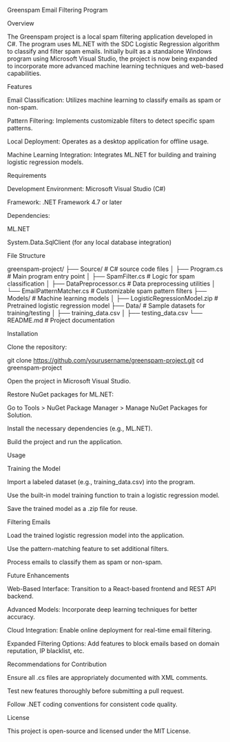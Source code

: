 Greenspam Email Filtering Program

Overview

The Greenspam project is a local spam filtering application developed in C#. The program uses ML.NET with the SDC Logistic Regression algorithm to classify and filter spam emails. Initially built as a standalone Windows program using Microsoft Visual Studio, the project is now being expanded to incorporate more advanced machine learning techniques and web-based capabilities.

Features

Email Classification: Utilizes machine learning to classify emails as spam or non-spam.

Pattern Filtering: Implements customizable filters to detect specific spam patterns.

Local Deployment: Operates as a desktop application for offline usage.

Machine Learning Integration: Integrates ML.NET for building and training logistic regression models.

Requirements

Development Environment: Microsoft Visual Studio (C#)

Framework: .NET Framework 4.7 or later

Dependencies:

ML.NET

System.Data.SqlClient (for any local database integration)

File Structure

greenspam-project/
├── Source/                     # C# source code files
│   ├── Program.cs              # Main program entry point
│   ├── SpamFilter.cs           # Logic for spam classification
│   ├── DataPreprocessor.cs     # Data preprocessing utilities
│   └── EmailPatternMatcher.cs  # Customizable spam pattern filters
├── Models/                     # Machine learning models
│   ├── LogisticRegressionModel.zip  # Pretrained logistic regression model
├── Data/                       # Sample datasets for training/testing
│   ├── training_data.csv
│   ├── testing_data.csv
└── README.md                   # Project documentation

Installation

Clone the repository:

git clone https://github.com/yourusername/greenspam-project.git
cd greenspam-project

Open the project in Microsoft Visual Studio.

Restore NuGet packages for ML.NET:

Go to Tools > NuGet Package Manager > Manage NuGet Packages for Solution.

Install the necessary dependencies (e.g., ML.NET).

Build the project and run the application.

Usage

Training the Model

Import a labeled dataset (e.g., training_data.csv) into the program.

Use the built-in model training function to train a logistic regression model.

Save the trained model as a .zip file for reuse.

Filtering Emails

Load the trained logistic regression model into the application.

Use the pattern-matching feature to set additional filters.

Process emails to classify them as spam or non-spam.

Future Enhancements

Web-Based Interface: Transition to a React-based frontend and REST API backend.

Advanced Models: Incorporate deep learning techniques for better accuracy.

Cloud Integration: Enable online deployment for real-time email filtering.

Expanded Filtering Options: Add features to block emails based on domain reputation, IP blacklist, etc.

Recommendations for Contribution

Ensure all .cs files are appropriately documented with XML comments.

Test new features thoroughly before submitting a pull request.

Follow .NET coding conventions for consistent code quality.

License

This project is open-source and licensed under the MIT License.

